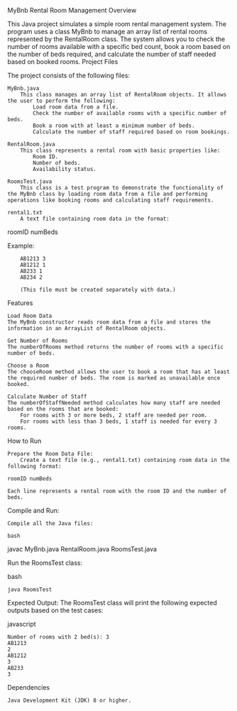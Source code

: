 MyBnb Rental Room Management
Overview

This Java project simulates a simple room rental management system. The program uses a class MyBnb to manage an array list of rental rooms represented by the RentalRoom class. The system allows you to check the number of rooms available with a specific bed count, book a room based on the number of beds required, and calculate the number of staff needed based on booked rooms.
Project Files

The project consists of the following files:

    MyBnb.java
        This class manages an array list of RentalRoom objects. It allows the user to perform the following:
            Load room data from a file.
            Check the number of available rooms with a specific number of beds.
            Book a room with at least a minimum number of beds.
            Calculate the number of staff required based on room bookings.

    RentalRoom.java
        This class represents a rental room with basic properties like:
            Room ID.
            Number of beds.
            Availability status.

    RoomsTest.java
        This class is a test program to demonstrate the functionality of the MyBnb class by loading room data from a file and performing operations like booking rooms and calculating staff requirements.

    rental1.txt
        A text file containing room data in the format:

roomID numBeds

Example:

        AB1213 3
        AB1212 1
        AB233 1
        AB234 2

        (This file must be created separately with data.)

Features

    Load Room Data
    The MyBnb constructor reads room data from a file and stores the information in an ArrayList of RentalRoom objects.

    Get Number of Rooms
    The numberOfRooms method returns the number of rooms with a specific number of beds.

    Choose a Room
    The chooseRoom method allows the user to book a room that has at least the required number of beds. The room is marked as unavailable once booked.

    Calculate Number of Staff
    The numberOfStaffNeeded method calculates how many staff are needed based on the rooms that are booked:
        For rooms with 3 or more beds, 2 staff are needed per room.
        For rooms with less than 3 beds, 1 staff is needed for every 3 rooms.

How to Run

    Prepare the Room Data File:
        Create a text file (e.g., rental1.txt) containing room data in the following format:

    roomID numBeds

    Each line represents a rental room with the room ID and the number of beds.

Compile and Run:

    Compile all the Java files:

    bash

javac MyBnb.java RentalRoom.java RoomsTest.java

Run the RoomsTest class:

bash

    java RoomsTest

Expected Output: The RoomsTest class will print the following expected outputs based on the test cases:

javascript

    Number of rooms with 2 bed(s): 3
    AB1213
    2
    AB1212
    3
    AB233
    3

Dependencies

    Java Development Kit (JDK) 8 or higher.
